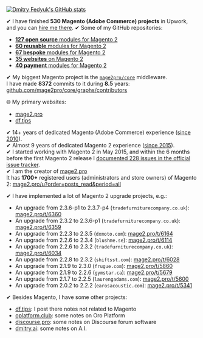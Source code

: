 [![Dmitry Fedyuk's GitHub stats](https://github-readme-stats.vercel.app/api?username=dmitrii-fediuk&show_icons=true&hide=stars&count_private=true)](https://github.com/anuraghazra/github-readme-stats)

✔ I have finished **530 Magento (Adobe Commerce) projects** in Upwork, and you can [hire me there](https://www.upwork.com/fl/mage2pro).
✔ Some of my GitHub repositories:
  - [**127 open source** modules for Magento 2](https://github.com/topics/mage2pro-module-reusable)
  - [**60 reusable** modules for Magento 2](https://github.com/topics/mage2pro-module-reusable)
  - [**67 bespoke** modules for Magento 2](https://github.com/topics/mage2pro-module-bespoke)
  - [**35 websites** on Magento 2](https://github.com/topics/mage2pro-site)
  - [**40 payment** modules for Magento 2](https://github.com/topics/mage2pro-payment)

✔ My biggest Magento project is the [`mage2pro/core`](https://github.com/mage2pro/core) middleware.  
I have made **8372** commits to it during **8.5** years: [github.com/mage2pro/core/graphs/contributors](https://github.com/mage2pro/core/graphs/contributors)

🌐 My primary websites:
  - [mage2.pro](https://mage2.pro/latest?&order=views)
  - [df.tips](https://df.tips/latest?&order=views)

✔ 14+ years of dedicated Magento (Adobe Commerce) experience ([since 2010](https://magento-forum.ru/user/1)).  
✔ Almost 9 years of dedicated Magento 2 experience ([since 2015](https://mage2.pro/u/dmitry_fedyuk)).  
✔ I started working with Magento 2 in May 2015, and within the 6 months before the first Magento 2 release I [documented 228 issues in the official issue tracker](https://github.com/magento/magento2/issues?q=is%3Aissue+author%3Admitrii-fediuk+sort%3Acomments-desc).  
✔ I am the creator of [mage2.pro](https://mage2.pro)  
It has **1700+** registered users (administrators and store owners) of Magento 2: [mage2.pro/u?order=posts_read&period=all](https://mage2.pro/u?order=posts_read&period=all)

✔ I have implemented a lot of Magento 2 upgrade projects, e.g.:
- An upgrade from 2.3.6-p1 to 2.3.7-p4 (`tradefurniturecompany.co.uk`): [mage2.pro/t/6360](https://mage2.pro/t/6360)
- An upgrade from 2.3.2 to 2.3.6-p1 (`tradefurniturecompany.co.uk`): [mage2.pro/t/6359](https://mage2.pro/t/6359)
- An upgrade from 2.2.3 to 2.3.5 (`dxmoto.com`): [mage2.pro/t/6164](https://mage2.pro/t/6164)
- An upgrade from 2.2.6 to 2.3.4 (`blushme.se`): [mage2.pro/t/6114](https://mage2.pro/t/6114)
- An upgrade from 2.2.6 to 2.3.2 (`tradefurniturecompany.co.uk`): [mage2.pro/t/6034](https://mage2.pro/t/6034)
- An upgrade from 2.2.8 to 2.3.2 (`shiftsst.com`): [mage2.pro/t/6028](https://mage2.pro/t/6028)
- An upgrade from 2.1.9 to 2.3.0 (`frugue.com`): [mage2.pro/t/5860](https://mage2.pro/t/5860)
- An upgrade from 2.1.9 to 2.2.6 (`gymstar.ca`): [mage2.pro/t/5679](https://mage2.pro/t/5679)
- An upgrade from 2.1.7 to 2.2.5 (`laurengadams.com`): [mage2.pro/t/5600](https://mage2.pro/t/5600)
- An upgrade from 2.0.2 to 2.2.2 (`earosacoustic.com`): [mage2.pro/t/5341](https://mage2.pro/t/5341)

✔ Besides Magento, I have some other projects:
- [df.tips](https://df.tips): I post there notes not related to Magento
- [oplatform.club](https://oplatform.club): some notes on Oro Platform
- [discourse.pro](https://discourse.pro): some notes on Discourse forum software 
- [dmitry.ai](https://dmitry.ai): some notes on A.I.